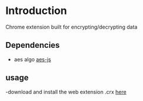 # Introduction

Chrome extension built for encrypting/decrypting data

## Dependencies

- aes algo [aes-js](https://www.npmjs.com/package/aes-js)

## usage

-download and install the web extension .crx [here](about:blank)